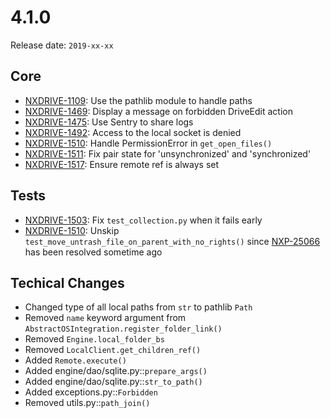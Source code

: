 # 4.1.0

Release date: `2019-xx-xx`

## Core

- [NXDRIVE-1109](https://jira.nuxeo.com/browse/NXDRIVE-1109): Use the pathlib module to handle paths
- [NXDRIVE-1469](https://jira.nuxeo.com/browse/NXDRIVE-1469): Display a message on forbidden DriveEdit action
- [NXDRIVE-1475](https://jira.nuxeo.com/browse/NXDRIVE-1475): Use Sentry to share logs
- [NXDRIVE-1492](https://jira.nuxeo.com/browse/NXDRIVE-1492): Access to the local socket is denied
- [NXDRIVE-1510](https://jira.nuxeo.com/browse/NXDRIVE-1510): Handle PermissionError in `get_open_files()`
- [NXDRIVE-1511](https://jira.nuxeo.com/browse/NXDRIVE-1511): Fix pair state for 'unsynchronized' and 'synchronized'
- [NXDRIVE-1517](https://jira.nuxeo.com/browse/NXDRIVE-1517): Ensure remote ref is always set

## Tests

- [NXDRIVE-1503](https://jira.nuxeo.com/browse/NXDRIVE-1503): Fix `test_collection.py` when it fails early
- [NXDRIVE-1510](https://jira.nuxeo.com/browse/NXDRIVE-1510): Unskip `test_move_untrash_file_on_parent_with_no_rights()` since [NXP-25066](https://jira.nuxeo.com/browse/NXP-25066) has been resolved sometime ago

## Techical Changes

- Changed type of all local paths from `str` to pathlib `Path`
- Removed `name` keyword argument from `AbstractOSIntegration.register_folder_link()`
- Removed `Engine.local_folder_bs`
- Removed `LocalClient.get_children_ref()`
- Added `Remote.execute()`
- Added engine/dao/sqlite.py::`prepare_args()`
- Added engine/dao/sqlite.py::`str_to_path()`
- Added exceptions.py::`Forbidden`
- Removed utils.py::`path_join()`
